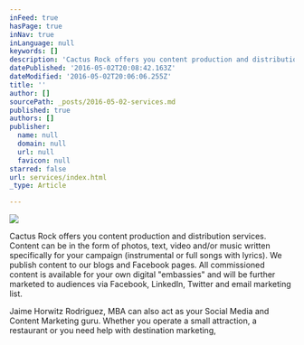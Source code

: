 ```yaml
---
inFeed: true
hasPage: true
inNav: true
inLanguage: null
keywords: []
description: 'Cactus Rock offers you content production and distribution services. Content can be in the form of photos, text, video and/or music written specifically for your campaign (instrumental or full songs with lyrics). We publish content to our blogs and Facebook pages. All commissioned content is available for your own digital "embassies" and will be further marketed to audiences via Facebook, LinkedIn, Twitter and email marketing list.'
datePublished: '2016-05-02T20:08:42.163Z'
dateModified: '2016-05-02T20:06:06.255Z'
title: ''
author: []
sourcePath: _posts/2016-05-02-services.md
published: true
authors: []
publisher:
  name: null
  domain: null
  url: null
  favicon: null
starred: false
url: services/index.html
_type: Article

---
```

![](https://the-grid-user-content.s3-us-west-2.amazonaws.com/92ec8522-c45d-4823-ba4c-6afb855e0024.jpg)

Cactus Rock offers you content production and distribution services. Content can be in the form of photos, text, video and/or music written specifically for your campaign (instrumental or full songs with lyrics). We publish content to our blogs and Facebook pages. All commissioned content is available for your own digital "embassies" and will be further marketed to audiences via Facebook, LinkedIn, Twitter and email marketing list.

Jaime Horwitz Rodriguez, MBA can also act as your Social Media and Content Marketing guru. Whether you operate a small attraction, a restaurant or you need help with destination marketing,